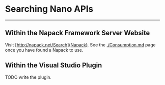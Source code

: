 # Searching Nano APIs
---------------------

Within the Napack Framework Server Website
------------------------------------------
Visit [http://napack.net/Search](Napack).
See the [./Consumption.md](Consumption) page once you have found a Napack to use.

Within the Visual Studio Plugin
-------------------------------
TODO write the plugin.